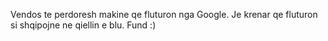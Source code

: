 Vendos te perdoresh makine qe fluturon nga Google.
Je krenar qe fluturon si shqipojne ne qiellin e blu.
Fund :)


